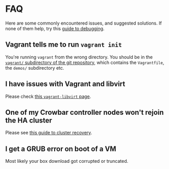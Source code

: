 # FAQ

Here are some commonly encountered issues, and suggested solutions.
If none of them help, try this [guide to debugging](debugging.md).

## Vagrant tells me to run `vagrant init`

You're running `vagrant` from the wrong directory.  You should be
in the [`vagrant/` subdirectory of the git repository](../vagrant/),
which contains the `Vagrantfile`, the `demos/` subdirectory etc.

## I have issues with Vagrant and libvirt

Please check [this `vagrant-libvirt` page](vagrant-libvirt.md).

## One of my Crowbar controller nodes won't rejoin the HA cluster

Please see [this guide to cluster recovery](../demos/HA/cluster-recovery.md).

## I get a GRUB error on boot of a VM

Most likely your box download got corrupted or truncated.
